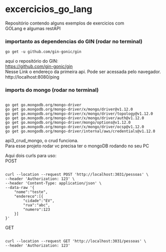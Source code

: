 # excercicios_go_lang
Repositório contendo alguns exemplos de exercicios com </br>
GOLang e algumas restAPI </br>

<h3>importanto as dependencias do GIN (rodar no terminal)</h3>

```
go get -u github.com/gin-gonic/gin
```
aqui o repositório do GIN: </br>
https://github.com/gin-gonic/gin   </br>
Nesse Link o endereço da primeira api. Pode ser acessada pelo navegador.
http://localhost:8080/ping

<h3>imports do mongo (rodar no terminal)</h3>

```

go get go.mongodb.org/mongo-driver
go get go.mongodb.org/mongo-driver/x/mongo/driver@v1.12.0
go get go.mongodb.org/mongo-driver/x/mongo/driver/topology@v1.12.0
go get go.mongodb.org/mongo-driver/x/mongo/driver/auth@v1.12.0
go get go.mongodb.org/mongo-driver/mongo/options@v1.12.0
go get go.mongodb.org/mongo-driver/x/mongo/driver/ocsp@v1.12.0
go get go.mongodb.org/mongo-driver/internal/aws/credentials@v1.12.0

```

api3_crud_mongo, o crud funciona.</br>
Para esse projeto rodar vc precisa ter o mongoDB rodando no seu PC </br>

Aqui dois curls para uso:</br>
POST</br>

```

curl --location --request POST 'http://localhost:3031/pessoas' \
--header 'Authorization: 123' \
--header 'Content-Type: application/json' \
--data-raw '{
    "nome":"teste",
    "endereco":[{
        "cidade":"EV",
        "rua":"abc",
        "numero":123
    }]
}'

```

GET</br>

```

curl --location --request GET 'http://localhost:3031/pessoas' \
--header 'Authorization: 123'

```
